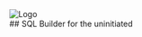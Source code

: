 
<img src="https://s10.postimg.org/mohgtvijt/irregular_logo.png" alt="Logo">

<br>
## SQL Builder for the uninitiated
